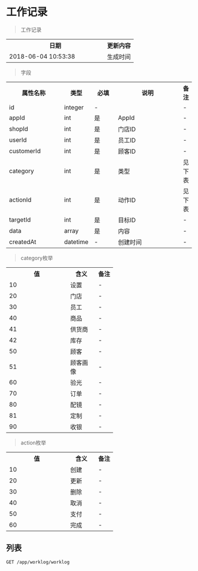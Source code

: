 # 工作记录

> 工作记录

<table>
    <tr>
        <th style="width:250px;">日期</th>
        <th>更新内容</th>
    </tr>
    <tr>
        <td>2018-06-04 10:53:38</td>
        <td>生成时间</td>
    </tr>
</table>

> 字段

<table>
    <tr>
        <th style="width:150px;">属性名称</th>
        <th style="width:60px;">类型</th>
        <th style="width:60px;">必填</th>
        <th style="width:200px;">说明</th>
        <th>备注</th>
    </tr>
    <tr>
        <td>id</td>
        <td>integer</td>
        <td>-</td>
        <td></td>
        <td>-</td>
    </tr>
    <tr>
        <td>appId</td>
        <td>int</td>
        <td>是</td>
        <td>AppId</td>
        <td>-</td>
    </tr>
    <tr>
        <td>shopId</td>
        <td>int</td>
        <td>是</td>
        <td>门店ID</td>
        <td>-</td>
    </tr>
    <tr>
        <td>userId</td>
        <td>int</td>
        <td>是</td>
        <td>员工ID</td>
        <td>-</td>
    </tr>
    <tr>
        <td>customerId</td>
        <td>int</td>
        <td>是</td>
        <td>顾客ID</td>
        <td>-</td>
    </tr>
    <tr>
        <td>category</td>
        <td>int</td>
        <td>是</td>
        <td>类型</td>
        <td>见下表</td>
    </tr>
    <tr>
        <td>actionId</td>
        <td>int</td>
        <td>是</td>
        <td>动作ID</td>
        <td>见下表</td>
    </tr>
    <tr>
        <td>targetId</td>
        <td>int</td>
        <td>是</td>
        <td>目标ID</td>
        <td>-</td>
    </tr>
    <tr>
        <td>data</td>
        <td>array</td>
        <td>是</td>
        <td>内容</td>
        <td>-</td>
    </tr>    
    <tr>
        <td>createdAt</td>
        <td>datetime</td>
        <td>-</td>
        <td>创建时间</td>
        <td>-</td>
    </tr>   
</table>

> category枚举

<table>
    <tr>
        <th style="width:150px;">值</th>
        <th style="width:60px;">含义</th>
        <th>备注</th>
    </tr>
    <tr>
        <td>10</td>
        <td>设置</td>
        <td>-</td>
    </tr>
    <tr>
        <td>20</td>
        <td>门店</td>
        <td>-</td>
    </tr>
    <tr>
        <td>30</td>
        <td>员工</td>
        <td>-</td>
    </tr>
    <tr>
        <td>40</td>
        <td>商品</td>
        <td>-</td>
    </tr>
    <tr>
        <td>41</td>
        <td>供货商</td>
        <td>-</td>
    </tr>
    <tr>
        <td>42</td>
        <td>库存</td>
        <td>-</td>
    </tr>
    <tr>
        <td>50</td>
        <td>顾客</td>
        <td>-</td>
    </tr>
    <tr>
        <td>51</td>
        <td>顾客画像</td>
        <td>-</td>
    </tr>
    <tr>
        <td>60</td>
        <td>验光</td>
        <td>-</td>
    </tr>
    <tr>
        <td>70</td>
        <td>订单</td>
        <td>-</td>
    </tr>
    <tr>
        <td>80</td>
        <td>配镜</td>
        <td>-</td>
    </tr>
    <tr>
        <td>81</td>
        <td>定制</td>
        <td>-</td>
    </tr>
    <tr>
        <td>90</td>
        <td>收银</td>
        <td>-</td>
    </tr>
</table>

> action枚举

<table>
    <tr>
        <th style="width:150px;">值</th>
        <th style="width:60px;">含义</th>
        <th>备注</th>
    </tr>
    <tr>
        <td>10</td>
        <td>创建</td>
        <td>-</td>
    </tr>
    <tr>
        <td>20</td>
        <td>更新</td>
        <td>-</td>
    </tr>
    <tr>
        <td>30</td>
        <td>删除</td>
        <td>-</td>
    </tr>
    <tr>
        <td>40</td>
        <td>取消</td>
        <td>-</td>
    </tr>
    <tr>
        <td>50</td>
        <td>支付</td>
        <td>-</td>
    </tr>
    <tr>
        <td>60</td>
        <td>完成</td>
        <td>-</td>
    </tr>
</table>

## 列表

```
GET /app/worklog/worklog
```
